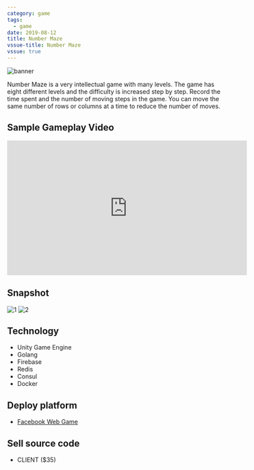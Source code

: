 ```yaml
---
category: game
tags:
  - game
date: 2019-08-12
title: Number Maze
vssue-title: Number Maze
vssue: true
---
```


![banner](https://github.com/themoonbear/www/raw/master/assets/numbermaze/banner.jpg)

Number Maze is a very intellectual game with many levels. The game has eight different levels and the difficulty is increased step by step. Record the time spent and the number of moving steps in the game. You can move the same number of rows or columns at a time to reduce the number of moves.

<!-- more -->

## Sample Gameplay Video

<iframe width="560" height="315" src="https://www.youtube.com/embed/mXJXSoB-03I" frameborder="0" allow="accelerometer; autoplay; encrypted-media; gyroscope; picture-in-picture" allowfullscreen></iframe>

## Snapshot

![1](https://github.com/themoonbear/www/raw/master/assets/numbermaze/1.jpg)
![2](https://github.com/themoonbear/www/raw/master/assets/numbermaze/2.jpg)

## Technology

+ Unity Game Engine
+ Golang
+ Firebase
+ Redis
+ Consul
+ Docker

## Deploy platform

+ [Facebook Web Game](https://apps.facebook.com/1054740734714750)

## Sell source code

+ CLIENT ($35)